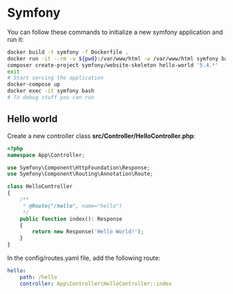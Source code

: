 # Symfony
You can follow these commands to initialize a new symfony application and run it:
```sh
docker build -t symfony -f Dockerfile .
docker run -it --rm -v ${pwd}:/var/www/html -w /var/www/html symfony bash
composer create-project symfony/website-skeleton hello-world '5.4.*'
exit
# Start serving the application
docker-compose up
docker exec -it symfony bash
# To debug stuff you can run
```

## Hello world
Create a new controller class  **src/Controller/HelloController.php**:
```php
<?php
namespace App\Controller;

use Symfony\Component\HttpFoundation\Response;
use Symfony\Component\Routing\Annotation\Route;

class HelloController
{
    /**
     * @Route("/hello", name="hello")
     */
    public function index(): Response
    {
        return new Response('Hello World!');
    }
}
```
In the config/routes.yaml file, add the following route:
```yaml
hello:
    path: /hello
    controller: App\Controller\HelloController::index
```